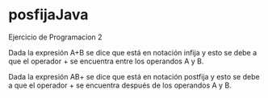 # posfijaJava
Ejercicio de Programacion 2

Dada la expresión  A+B se dice que está en notación infija y esto se debe a que el operador + se encuentra entre los operandos A y B.

Dada la expresión AB+ se dice que está en notación postfija y esto se debe a que el operador + se encuentra después de los operandos A y B.
